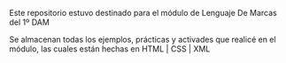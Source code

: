 Este repositorio estuvo destinado para el módulo de Lenguaje De Marcas del 1º DAM

Se almacenan todas los ejemplos, prácticas y activades que realicé en el módulo, las cuales están hechas en HTML | CSS | XML
